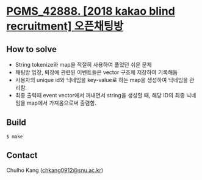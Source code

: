 # [PGMS_42888. [2018 kakao blind recruitment] 오픈채팅방](https://www.welcomekakao.com/learn/courses/30/lessons/42888)

## How to solve
* String tokenize와 map을 적절히 사용하여 풀었던 쉬운 문제
* 채팅방 입장, 퇴장에 관련된 이벤트들은 vector 구조체 저장하여 기록해둠
* 사용자의 unique id와 닉네임을 key-value로 하는 map을 생성하여 닉네임을 관리함.
* 최종 출력때 event vector에서 꺼내면서 string을 생성할 때, 해당 ID의 최종 닉네임을 map에서 가져옴으로써 출렴함.


## Build

```
$ make
```

## Contact
Chulho Kang ([chkang0912@snu.ac.kr](mailto:chkang0912@snu.ac.kr))


